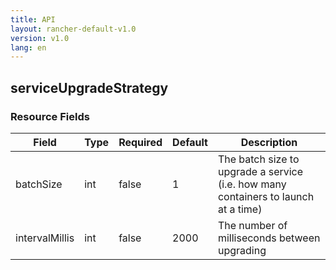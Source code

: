 ```yaml
---
title: API
layout: rancher-default-v1.0
version: v1.0
lang: en
---
```


## serviceUpgradeStrategy





### Resource Fields

Field | Type | Required | Default | Description
---|---|---|---|---
batchSize | int | false | 1 | The batch size to upgrade a service (i.e. how many containers to launch at a time)
intervalMillis | int | false | 2000 | The number of milliseconds between upgrading

